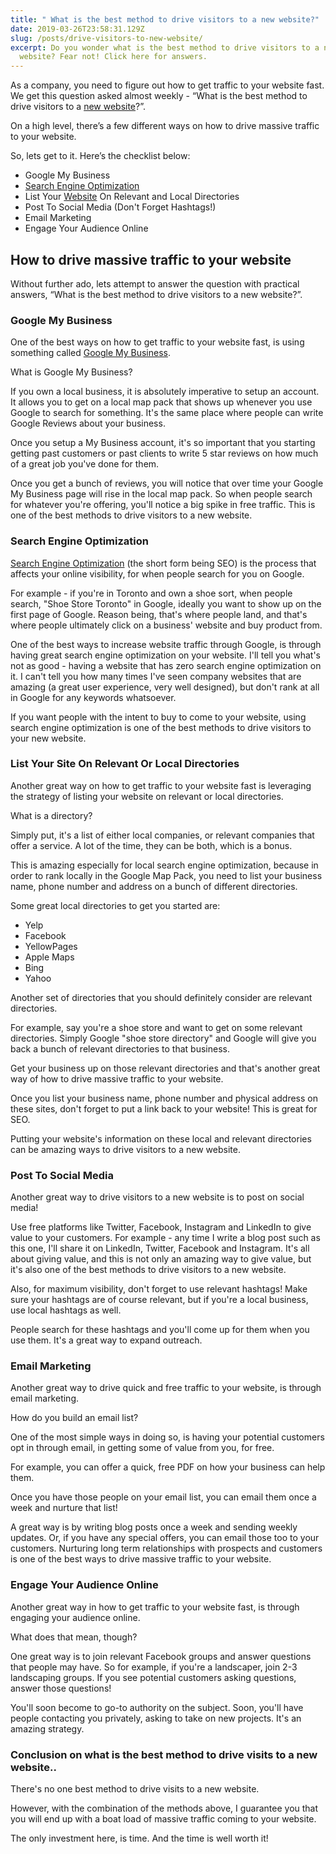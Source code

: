 ```yaml
---
title: " What is the best method to drive visitors to a new website?"
date: 2019-03-26T23:58:31.129Z
slug: /posts/drive-visitors-to-new-website/
excerpt: Do you wonder what is the best method to drive visitors to a new
  website? Fear not! Click here for answers.
---
```

As a company, you need to figure out how to get traffic to your website fast. We get this question asked almost weekly - “What is the best method to drive visitors to a <a href="https://infused.agency/">new website</a>?”.

On a high level, there’s a few different ways on how to drive massive traffic to your website.

So, lets get to it. Here’s the checklist below:

<ul>
 	<li>Google My Business</li>
 	<li><a href="https://infused.agency/search-engine-optimization/">Search Engine Optimization</a></li>
 	<li>List Your <a href="https://infused.agency/websites/">Website</a> On Relevant and Local Directories</li>
 	<li>Post To Social Media (Don't Forget Hashtags!)</li>
 	<li>Email Marketing</li>
 	<li>Engage Your Audience Online</li>
</ul>
<h2>How to drive massive traffic to your website</h2>

Without further ado, lets attempt to answer the question with practical answers, “What is the best method to drive visitors to a new website?”.

<h3>Google My Business</h3>

One of the best ways on how to get traffic to your website fast, is using something called <a href="https://www.google.com/intl/en_ca/business/" target="_blank" rel="noopener noreferrer">Google My Business</a>.

What is Google My Business?

If you own a local business, it is absolutely imperative to setup an account. It allows you to get on a local map pack that shows up whenever you use Google to search for something. It's the same place where people can write Google Reviews about your business.

Once you setup a My Business account, it's so important that you starting getting past customers or past clients to write 5 star reviews on how much of a great job you've done for them.

Once you get a bunch of reviews, you will notice that over time your Google My Business page will rise in the local map pack. So when people search for whatever you're offering, you'll notice a big spike in free traffic. This is one of the best methods to drive visitors to a new website.

<h3>Search Engine Optimization</h3>

<a href="https://infused.agency/seo/">Search Engine Optimization</a> (the short form being SEO) is the process that affects your online visibility, for when people search for you on Google.

For example - if you're in Toronto and own a shoe sort, when people search, "Shoe Store Toronto" in Google, ideally you want to show up on the first page of Google. Reason being, that's where people land, and that's where people ultimately click on a business' website and buy product from.

One of the best ways to increase website traffic through Google, is through having great search engine optimization on your website. I'll tell you what's not as good - having a website that has zero search engine optimization on it. I can't tell you how many times I've seen company websites that are amazing (a great user experience, very well designed), but don't rank at all in Google for any keywords whatsoever.

If you want people with the intent to buy to come to your website, using search engine optimization is one of the best methods to drive visitors to your new website.

<h3>List Your Site On Relevant Or Local Directories</h3>

Another great way on how to get traffic to your website fast is leveraging the strategy of listing your website on relevant or local directories.

What is a directory?

Simply put, it's a list of either local companies, or relevant companies that offer a service. A lot of the time, they can be both, which is a bonus.

This is amazing especially for local search engine optimization, because in order to rank locally in the Google Map Pack, you need to list your business name, phone number and address on a bunch of different directories.

Some great local directories to get you started are:

<ul>
 	<li>Yelp</li>
 	<li>Facebook</li>
 	<li>YellowPages</li>
 	<li>Apple Maps</li>
 	<li>Bing</li>
 	<li>Yahoo</li>
</ul>

Another set of directories that you should definitely consider are relevant directories.

For example, say you're a shoe store and want to get on some relevant directories. Simply Google "shoe store directory" and Google will give you back a bunch of relevant directories to that business.

Get your business up on those relevant directories and that's another great way of how to drive massive traffic to your website.

Once you list your business name, phone number and physical address on these sites, don't forget to put a link back to your website! This is great for SEO.

Putting your website's information on these local and relevant directories can be amazing ways to drive visitors to a new website.

<h3>Post To Social Media</h3>

Another great way to drive visitors to a new website is to post on social media!

Use free platforms like Twitter, Facebook, Instagram and LinkedIn to give value to your customers. For example - any time I write a blog post such as this one, I'll share it on LinkedIn, Twitter, Facebook and Instagram. It's all about giving value, and this is not only an amazing way to give value, but it's also one of the best methods to drive visitors to a new website.

Also, for maximum visibility, don't forget to use relevant hashtags! Make sure your hashtags are of course relevant, but if you're a local business, use local hashtags as well.

People search for these hashtags and you'll come up for them when you use them. It's a great way to expand outreach.

<h3>Email Marketing</h3>

Another great way to drive quick and free traffic to your website, is through email marketing.

How do you build an email list?

One of the most simple ways in doing so, is having your potential customers opt in through email, in getting some of value from you, for free.

For example, you can offer a quick, free PDF on how your business can help them.

Once you have those people on your email list, you can email them once a week and nurture that list!

A great way is by writing blog posts once a week and sending weekly updates. Or, if you have any special offers, you can email those too to your customers. Nurturing long term relationships with prospects and customers is one of the best ways to drive massive traffic to your website.

<h3>Engage Your Audience Online</h3>

Another great way in how to get traffic to your website fast, is through engaging your audience online.

What does that mean, though?

One great way is to join relevant Facebook groups and answer questions that people may have. So for example, if you're a landscaper, join 2-3 landscaping groups. If you see potential customers asking questions, answer those questions!

You'll soon become to go-to authority on the subject. Soon, you'll have people contacting you privately, asking to take on new projects. It's an amazing strategy.

<h3>Conclusion on what is the best method to drive visits to a new website..</h3>

There's no one best method to drive visits to a new website.

However, with the combination of the methods above, I guarantee you that you will end up with a boat load of massive traffic coming to your website.

The only investment here, is time. And the time is well worth it!

